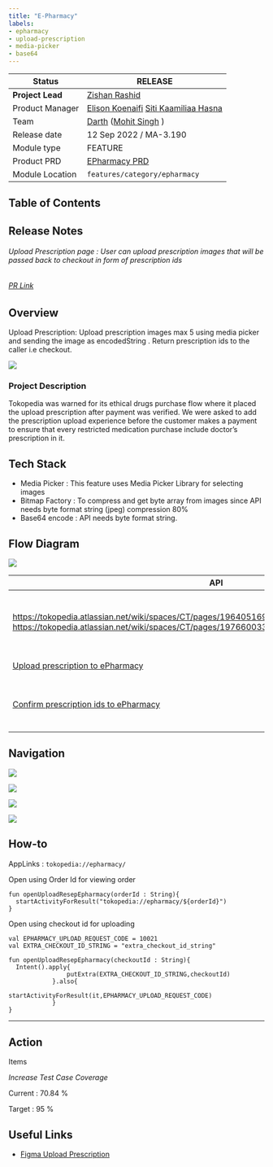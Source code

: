 ```yaml
---
title: "E-Pharmacy"
labels:
- epharmacy
- upload-prescription
- media-picker
- base64
---
```



| **Status** | <!--start status:GREEN-->RELEASE<!--end status--> |
| --- | --- |
| **Project Lead** | [Zishan Rashid](https://tokopedia.atlassian.net/wiki/people/5c53e2323290dd17112962f7?ref=confluence)  |
| Product Manager | [Elison Koenaifi](https://tokopedia.atlassian.net/wiki/people/70121:221c7b73-3301-416b-ab69-016ae76422b8?ref=confluence) [Siti Kaamiliaa Hasna](https://tokopedia.atlassian.net/wiki/people/61daf5f50586a20069921055?ref=confluence)  |
| Team | [Darth](https://tokopedia.atlassian.net/people/team/8c90de56-d4f1-45a7-9021-bd87c4ea9ce2) ([Mohit Singh](https://tokopedia.atlassian.net/wiki/people/5ff3fa2244065f013f9f1eb9?ref=confluence) ) |
| Release date | 12 Sep 2022 / <!--start status:GREEN-->MA-3.190<!--end status--> |
| Module type | <!--start status:YELLOW-->FEATURE<!--end status--> |
| Product PRD | [EPharmacy PRD](https://docs.google.com/document/d/1FqF7NLkOt49Mo3527-hqNgHnqMgJR9AMkqfxo7rbxiw/edit#heading=h.8oglbygnr5kp) |
| Module Location | `features/category/epharmacy` |

## Table of Contents

<!--toc-->

## Release Notes

<!--start expand:12 Sept (MA-3.190)-->
###### *Upload Prescription page : User can upload prescription images that will be passed back to checkout in form of prescription ids*

###### [PR Link](https://github.com/tokopedia/android-tokopedia-core/pull/27557)
<!--end expand-->

## Overview

Upload Prescription: Upload prescription images max 5 using media picker and sending the image as encodedString . Return prescription ids to the caller i.e checkout.

![](http://docs-android.tokopedia.net/images/docs/epharmacy/Screenshot%202023-01-19%20at%201.13.53%20PM.png)

### Project Description

Tokopedia was warned for its ethical drugs purchase flow where it placed the upload prescription after payment was verified. We were asked to add the prescription upload experience before the customer makes a payment to ensure that every restricted medication purchase include doctor’s prescription in it.

## Tech Stack

- Media Picker : This feature uses Media Picker Library for selecting images
- Bitmap Factory : To compress and get byte array from images since API needs byte format string (jpeg) compression 80%
- Base64 encode : API needs byte format string.

## Flow Diagram

![](http://docs-android.tokopedia.net/images/docs/epharmacy/image-20230119-073818.png)



| **API** | **Notes** | **Type** |
| --- | --- | --- |
| <https://tokopedia.atlassian.net/wiki/spaces/CT/pages/1964051693/Fetch+order+details+by+order+id> <https://tokopedia.atlassian.net/wiki/spaces/CT/pages/1976600339/Fetch+prescriptions+by+checkout+id>  | Gets Data for rendering page which shows all the shops and ethical products in the checkout | GQL |
| [Upload prescription to ePharmacy](/wiki/spaces/CT/pages/1963951825/Upload+prescription+to+ePharmacy)  | Confirms/Submit prescription ids  | GQL |
| [Confirm prescription ids to ePharmacy](/wiki/spaces/CT/pages/1978730409/Confirm+prescription+ids+to+ePharmacy)  | Uploads image to server returns prescription id of the image uploaded | Rest |

## Navigation

![](http://docs-android.tokopedia.net/images/docs/epharmacy/Screenshot%202023-01-19%20at%201.11.19%20PM.png)

![](http://docs-android.tokopedia.net/images/docs/epharmacy/Screenshot%202023-01-19%20at%201.13.53%20PM.png)

![](http://docs-android.tokopedia.net/images/docs/epharmacy/Screenshot%202023-01-19%20at%201.14.06%20PM.png)

![](http://docs-android.tokopedia.net/images/docs/epharmacy/Screenshot%202023-01-19%20at%201.14.18%20PM.png)

## How-to

AppLinks : `tokopedia://epharmacy/`

Open using Order Id for viewing order



```
fun openUploadResepEpharmacy(orderId : String){
  startActivityForResult("tokopedia://epharmacy/${orderId}")
}
```

Open using checkout id for uploading



```
val EPHARMACY_UPLOAD_REQUEST_CODE = 10021
val EXTRA_CHECKOUT_ID_STRING = "extra_checkout_id_string"

fun openUploadResepEpharmacy(checkoutId : String){
  Intent().apply{
                putExtra(EXTRA_CHECKOUT_ID_STRING,checkoutId)
            }.also{
                startActivityForResult(it,EPHARMACY_UPLOAD_REQUEST_CODE)
            }
}
```



---

## Action
Items

*Increase Test Case Coverage*

Current : 70.84 %

Target : 95 %

## Useful Links

- [Figma Upload Prescription](https://www.figma.com/file/bBeZsEYnDf6Vukg0qtmfVI/%5BSehat%5D-ePharmacy-2.0---Master-Upload-Prescription?t=8yogi4wsq7yshZ9k-0)
